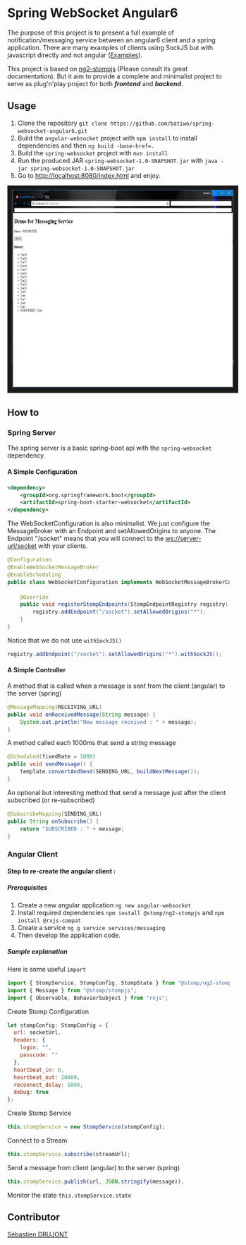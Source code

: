 # Spring WebSocket Angular6

The purpose of this project is to present a full example of notification/messaging service between an angular6 client and a spring application.
There are many examples of clients using SockJS but with javascript directly and not angular ([Examples](http://www.baeldung.com/websockets-spring)).

This project is based on [ng2-stompjs](https://github.com/stomp-js/ng2-stompjs) (Please consult its great documentation). 
But it aim to provide a complete and minimalist project to serve as plug'n'play project for both *__frontend__* and *__backend__*.

## Usage
1. Clone the repository `git clone https://github.com/batiwo/spring-websocket-angular6.git` 
2. Build the `angular-websocket` project with `npm install` to install dependencies and then `ng build -base-href=.`
3. Build the `spring-websocket` project with `mvn install`
4. Run the produced JAR `spring-websocket-1.0-SNAPSHOT.jar` with `java -jar spring-websocket-1.0-SNAPSHOT.jar`
5. Go to [http://localhost:8080/index.html](http://localhost:8080/index.html) and enjoy.

<img src="demo.png" alt="Screenshot of running demo" width="700" height="450" border="10"/>
 

## How to
### Spring Server
The spring server is a basic spring-boot api with the `spring-websocket` dependency.

#### A Simple Configuration
```xml
<dependency>
    <groupId>org.springframework.boot</groupId>
    <artifactId>spring-boot-starter-websocket</artifactId>
</dependency>
```

The WebSocketConfiguration is also minimalist.
We just configure the MessageBroker with an Endpoint and setAllowedOrigins to anyone.
The Endpoint "/socket" means that you will connect to the [ws://server-url/socket](ws://server-url/socket) with your clients.
```java
@Configuration
@EnableWebSocketMessageBroker
@EnableScheduling
public class WebSocketConfiguration implements WebSocketMessageBrokerConfigurer {

    @Override
    public void registerStompEndpoints(StompEndpointRegistry registry) {
        registry.addEndpoint("/socket").setAllowedOrigins("*");
    }
}
```

Notice that we do not use `withSockJS()`
```java 
registry.addEndpoint("/socket").setAllowedOrigins("*").withSockJS();
```

#### A Simple Controller
A method that is called when a message is sent from the client (angular) to the server (spring)
```java 
@MessageMapping(RECEIVING_URL)
public void onReceivedMessage(String message) {
    System.out.println("New message received : " + message);
}
```

A method called each 1000ms that send a string message
```java 
@Scheduled(fixedRate = 1000)
public void sendMessage() {
    template.convertAndSend(SENDING_URL, buildNextMessage());
}
```


An optional but interesting method that send a message just after the client subscribed (or re-subscribed) 
```java 
@SubscribeMapping(SENDING_URL)
public String onSubscribe() {
    return "SUBSCRIBED : " + message;
}
```



### Angular Client
#### Step to re-create the angular client :
##### Prerequisites
1. Create a new angular application `ng new angular-websocket`
2. Install required dependencies `npm install @stomp/ng2-stompjs` and `npm install @rxjs-compat`
3. Create a service `ng g service services/messaging`
4. Then develop the application code.

##### Sample explanation
Here is some useful `import`
```js
import { StompService, StompConfig, StompState } from "@stomp/ng2-stompjs";
import { Message } from "@stomp/stompjs";
import { Observable, BehaviorSubject } from "rxjs";
```

Create Stomp Configuration
```js
let stompConfig: StompConfig = {
  url: socketUrl,
  headers: {
    login: "",
    passcode: ""
  },
  heartbeat_in: 0,
  heartbeat_out: 20000,
  reconnect_delay: 5000,
  debug: true
};
```

Create Stomp Service
```js
this.stompService = new StompService(stompConfig);
```

Connect to a Stream
```js
this.stompService.subscribe(streamUrl);
```

Send a message from client (angular) to the server (spring)
```js
this.stompService.publish(url, JSON.stringify(message));
```

Monitor the state `this.stompService.state`

## Contributor
[Sébastien DRUJONT](https://github.com/batiwo)
